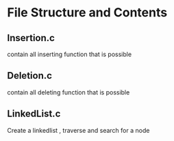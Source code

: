 # File Structure and Contents
## Insertion.c
contain all inserting function that is possible 
## Deletion.c
contain all deleting function that is possible 
## LinkedList.c
Create a linkedlist , traverse and search for a node
